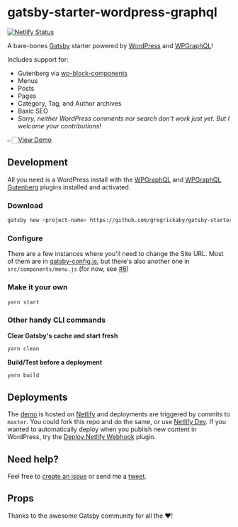 # gatsby-starter-wordpress-graphql

[![Netlify Status](https://api.netlify.com/api/v1/badges/ee5783b5-a642-46e9-bd0d-35866c7c55e3/deploy-status)](https://app.netlify.com/sites/gatsby-starter-wordpress-graphql/deploys)

A bare-bones [Gatsby](https://gatsbyjs.org) starter powered by [WordPress](https://wordpress.org) and [WPGraphQL](https://www.wpgraphql.com/)!

Includes support for:

- Gutenberg via [wp-block-components](https://github.com/danielmilner/wp-block-components)
- Menus
- Posts
- Pages
- Category, Tag, and Author archives
- Basic SEO
- _Sorry, neither WordPress comments nor search don't work just yet. But I welcome your contributions!_

👉🏻[View Demo](https://gatsby-starter-wordpress-graphql.netlify.com)

## Development

All you need is a WordPress install with the [WPGraphQL](https://www.wpgraphql.com/) and [WPGraphQL Gutenberg](https://github.com/pristas-peter/wp-graphql-gutenberg) plugins installed and activated.

### Download
```bash
gatsby new <project-name> https://github.com/gregrickaby/gatsby-starter-wordpress-graphql
```

### Configure

There are a few instances where you'll need to change the Site URL. Most of them are in [gatsby-config.js](https://github.com/gregrickaby/gatsby-starter-wordpress-graphql/blob/master/gatsby-config.js), but there's also another one in `src/components/menu.js` (for now, see [#6](https://github.com/gregrickaby/gatsby-starter-wordpress-graphql/issues/6))

### Make it your own
```bash
yarn start
```

### Other handy CLI commands
**Clear Gatsby's cache and start fresh**
```bash
yarn clean
```

**Build/Test before a deployment**
```bash
yarn build
```

## Deployments

The [demo](https://gatsby-starter-wordpress-graphql.netlify.com) is hosted  on [Netlify](https://www.netlify.com/) and deployments are triggered by commits to `master`. You could fork this repo and do the same, or use [Netlify Dev](https://www.netlify.com/products/dev/). If you wanted to automatically deploy when you publish new content in WordPress, try the [Deploy Netlify Webhook](https://wordpress.org/plugins/webhook-netlify-deploy/) plugin.

## Need help?
Feel free to [create an issue](https://github.com/gregrickaby/gatsby-starter-wordpress-graphql/issues) or send me a [tweet](https://twitter.com/gregrickaby).

## Props

Thanks to the awesome Gatsby community for all the ❤️!
